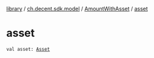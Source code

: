 [library](../../index.md) / [ch.decent.sdk.model](../index.md) / [AmountWithAsset](index.md) / [asset](./asset.md)

# asset

`val asset: `[`Asset`](../-asset/index.md)